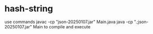 # hash-string
use commands
javac -cp "json-20250107.jar" Main.java
java -cp ".;json-20250107.jar" Main
to compile and execute
